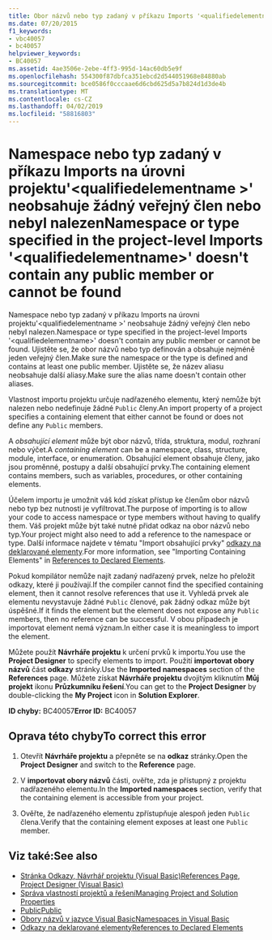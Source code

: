 ```yaml
---
title: Obor názvů nebo typ zadaný v příkazu Imports '<qualifiedelementname>' na úrovni projektu neobsahuje žádného veřejného člena nebo nebyl nalezen.
ms.date: 07/20/2015
f1_keywords:
- vbc40057
- bc40057
helpviewer_keywords:
- BC40057
ms.assetid: 4ae3506e-2ebe-4ff3-995d-14ac60db5e9f
ms.openlocfilehash: 554300f87dbfca351ebcd2d544051968e84880ab
ms.sourcegitcommit: bce0586f0cccaae6d6cbd625d5a7b824d1d3de4b
ms.translationtype: MT
ms.contentlocale: cs-CZ
ms.lasthandoff: 04/02/2019
ms.locfileid: "58816803"
---
```

# <a name="namespace-or-type-specified-in-the-project-level-imports-qualifiedelementname-doesnt-contain-any-public-member-or-cannot-be-found"></a><span data-ttu-id="fbf90-102">Namespace nebo typ zadaný v příkazu Imports na úrovni projektu'\<qualifiedelementname >' neobsahuje žádný veřejný člen nebo nebyl nalezen</span><span class="sxs-lookup"><span data-stu-id="fbf90-102">Namespace or type specified in the project-level Imports '\<qualifiedelementname>' doesn't contain any public member or cannot be found</span></span>
<span data-ttu-id="fbf90-103">Namespace nebo typ zadaný v příkazu Imports na úrovni projektu'\<qualifiedelementname >' neobsahuje žádný veřejný člen nebo nebyl nalezen.</span><span class="sxs-lookup"><span data-stu-id="fbf90-103">Namespace or type specified in the project-level Imports '\<qualifiedelementname>' doesn't contain any public member or cannot be found.</span></span> <span data-ttu-id="fbf90-104">Ujistěte se, že obor názvů nebo typ definován a obsahuje nejméně jeden veřejný člen.</span><span class="sxs-lookup"><span data-stu-id="fbf90-104">Make sure the namespace or the type is defined and contains at least one public member.</span></span> <span data-ttu-id="fbf90-105">Ujistěte se, že název aliasu neobsahuje další aliasy.</span><span class="sxs-lookup"><span data-stu-id="fbf90-105">Make sure the alias name doesn't contain other aliases.</span></span>  
  
 <span data-ttu-id="fbf90-106">Vlastnost importu projektu určuje nadřazeného elementu, který nemůže být nalezen nebo nedefinuje žádné `Public` členy.</span><span class="sxs-lookup"><span data-stu-id="fbf90-106">An import property of a project specifies a containing element that either cannot be found or does not define any `Public` members.</span></span>  
  
 <span data-ttu-id="fbf90-107">A *obsahující element* může být obor názvů, třída, struktura, modul, rozhraní nebo výčet.</span><span class="sxs-lookup"><span data-stu-id="fbf90-107">A *containing element* can be a namespace, class, structure, module, interface, or enumeration.</span></span> <span data-ttu-id="fbf90-108">Obsahující element obsahuje členy, jako jsou proměnné, postupy a další obsahující prvky.</span><span class="sxs-lookup"><span data-stu-id="fbf90-108">The containing element contains members, such as variables, procedures, or other containing elements.</span></span>  
  
 <span data-ttu-id="fbf90-109">Účelem importu je umožnit váš kód získat přístup ke členům obor názvů nebo typ bez nutnosti je vyfiltrovat.</span><span class="sxs-lookup"><span data-stu-id="fbf90-109">The purpose of importing is to allow your code to access namespace or type members without having to qualify them.</span></span> <span data-ttu-id="fbf90-110">Váš projekt může být také nutné přidat odkaz na obor názvů nebo typ.</span><span class="sxs-lookup"><span data-stu-id="fbf90-110">Your project might also need to add a reference to the namespace or type.</span></span> <span data-ttu-id="fbf90-111">Další informace najdete v tématu "Import obsahující prvky" [odkazy na deklarované elementy](../../../visual-basic/programming-guide/language-features/declared-elements/references-to-declared-elements.md).</span><span class="sxs-lookup"><span data-stu-id="fbf90-111">For more information, see "Importing Containing Elements" in [References to Declared Elements](../../../visual-basic/programming-guide/language-features/declared-elements/references-to-declared-elements.md).</span></span>  
  
 <span data-ttu-id="fbf90-112">Pokud kompilátor nemůže najít zadaný nadřazený prvek, nelze ho přeložit odkazy, které ji používají.</span><span class="sxs-lookup"><span data-stu-id="fbf90-112">If the compiler cannot find the specified containing element, then it cannot resolve references that use it.</span></span> <span data-ttu-id="fbf90-113">Vyhledá prvek ale elementu nevystavuje žádné `Public` členové, pak žádný odkaz může být úspěšné.</span><span class="sxs-lookup"><span data-stu-id="fbf90-113">If it finds the element but the element does not expose any `Public` members, then no reference can be successful.</span></span> <span data-ttu-id="fbf90-114">V obou případech je importovat element nemá význam.</span><span class="sxs-lookup"><span data-stu-id="fbf90-114">In either case it is meaningless to import the element.</span></span>  
  
 <span data-ttu-id="fbf90-115">Můžete použít **Návrháře projektu** k určení prvků k importu.</span><span class="sxs-lookup"><span data-stu-id="fbf90-115">You use the **Project Designer** to specify elements to import.</span></span> <span data-ttu-id="fbf90-116">Použití **importovat obory názvů** část **odkazy** stránky.</span><span class="sxs-lookup"><span data-stu-id="fbf90-116">Use the **Imported namespaces** section of the **References** page.</span></span> <span data-ttu-id="fbf90-117">Můžete získat **Návrháře projektu** dvojitým kliknutím **Můj projekt** ikonu **Průzkumníku řešení**.</span><span class="sxs-lookup"><span data-stu-id="fbf90-117">You can get to the **Project Designer** by double-clicking the **My Project** icon in **Solution Explorer**.</span></span>  
  
 <span data-ttu-id="fbf90-118">**ID chyby:** BC40057</span><span class="sxs-lookup"><span data-stu-id="fbf90-118">**Error ID:** BC40057</span></span>  
  
## <a name="to-correct-this-error"></a><span data-ttu-id="fbf90-119">Oprava této chyby</span><span class="sxs-lookup"><span data-stu-id="fbf90-119">To correct this error</span></span>  
  
1.  <span data-ttu-id="fbf90-120">Otevřít **Návrháře projektu** a přepněte se na **odkaz** stránky.</span><span class="sxs-lookup"><span data-stu-id="fbf90-120">Open the **Project Designer** and switch to the **Reference** page.</span></span>  
  
2.  <span data-ttu-id="fbf90-121">V **importovat obory názvů** části, ověřte, zda je přístupný z projektu nadřazeného elementu.</span><span class="sxs-lookup"><span data-stu-id="fbf90-121">In the **Imported namespaces** section, verify that the containing element is accessible from your project.</span></span>  
  
3.  <span data-ttu-id="fbf90-122">Ověřte, že nadřazeného elementu zpřístupňuje alespoň jeden `Public` člena.</span><span class="sxs-lookup"><span data-stu-id="fbf90-122">Verify that the containing element exposes at least one `Public` member.</span></span>  
  
## <a name="see-also"></a><span data-ttu-id="fbf90-123">Viz také:</span><span class="sxs-lookup"><span data-stu-id="fbf90-123">See also</span></span>

- [<span data-ttu-id="fbf90-124">Stránka Odkazy, Návrhář projektu (Visual Basic)</span><span class="sxs-lookup"><span data-stu-id="fbf90-124">References Page, Project Designer (Visual Basic)</span></span>](/visualstudio/ide/reference/references-page-project-designer-visual-basic)
- [<span data-ttu-id="fbf90-125">Správa vlastností projektů a řešení</span><span class="sxs-lookup"><span data-stu-id="fbf90-125">Managing Project and Solution Properties</span></span>](/visualstudio/ide/managing-project-and-solution-properties)
- [<span data-ttu-id="fbf90-126">Public</span><span class="sxs-lookup"><span data-stu-id="fbf90-126">Public</span></span>](../../../visual-basic/language-reference/modifiers/public.md)
- [<span data-ttu-id="fbf90-127">Obory názvů v jazyce Visual Basic</span><span class="sxs-lookup"><span data-stu-id="fbf90-127">Namespaces in Visual Basic</span></span>](../../../visual-basic/programming-guide/program-structure/namespaces.md)
- [<span data-ttu-id="fbf90-128">Odkazy na deklarované elementy</span><span class="sxs-lookup"><span data-stu-id="fbf90-128">References to Declared Elements</span></span>](../../../visual-basic/programming-guide/language-features/declared-elements/references-to-declared-elements.md)
